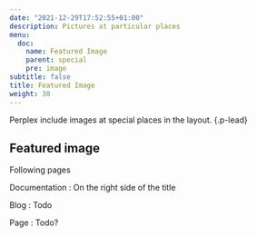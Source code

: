 ```yaml
---
date: "2021-12-29T17:52:55+01:00"
description: Pictures at particular places
menu:
  doc:
    name: Featured Image
    parent: special
    pre: image
subtitle: false
title: Featured Image
weight: 30
---
```


Perplex  include images at special places in the layout. 
{.p-lead} <!-- more -->

## Featured image

Following pages

Documentation 
: On the right side of the title

Blog
: Todo

Page
: Todo?
